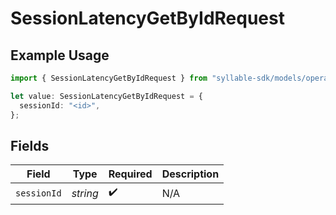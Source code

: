 # SessionLatencyGetByIdRequest

## Example Usage

```typescript
import { SessionLatencyGetByIdRequest } from "syllable-sdk/models/operations";

let value: SessionLatencyGetByIdRequest = {
  sessionId: "<id>",
};
```

## Fields

| Field              | Type               | Required           | Description        |
| ------------------ | ------------------ | ------------------ | ------------------ |
| `sessionId`        | *string*           | :heavy_check_mark: | N/A                |